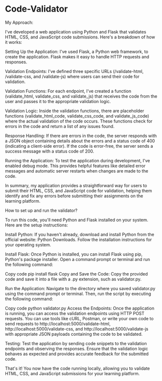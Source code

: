 # Code-Validator


My Approach:

I've developed a web application using Python and Flask that validates HTML, CSS, and JavaScript code submissions. Here's a breakdown of how it works:

Setting Up the Application: I've used Flask, a Python web framework, to create the application. Flask makes it easy to handle HTTP requests and responses.

Validation Endpoints: I've defined three specific URLs (/validate-html, /validate-css, and /validate-js) where users can send their code for validation.

Validation Functions: For each endpoint, I've created a function (validate_html, validate_css, and validate_js) that receives the code from the user and passes it to the appropriate validation logic.

Validation Logic: Inside the validation functions, there are placeholder functions (validate_html_code, validate_css_code, and validate_js_code) where the actual validation of the code occurs. These functions check for errors in the code and return a list of any issues found.

Response Handling: If there are errors in the code, the server responds with a JSON object containing details about the errors and a status code of 400 (indicating a client-side error). If the code is error-free, the server sends a success message with a status code of 200.

Running the Application: To test the application during development, I've enabled debug mode. This provides helpful features like detailed error messages and automatic server restarts when changes are made to the code.

In summary, my application provides a straightforward way for users to submit their HTML, CSS, and JavaScript code for validation, helping them identify and fix any errors before submitting their assignments on the learning platform.








How to set up and run the validator?

To run this code, you'll need Python and Flask installed on your system. Here are the setup instructions:

Install Python: If you haven't already, download and install Python from the official website: Python Downloads. Follow the installation instructions for your operating system.

Install Flask: Once Python is installed, you can install Flask using pip, Python's package installer. Open a command prompt or terminal and run the following command:

Copy code
pip install flask
Copy and Save the Code: Copy the provided code and save it into a file with a .py extension, such as validator.py.

Run the Application: Navigate to the directory where you saved validator.py using the command prompt or terminal. Then, run the script by executing the following command:

Copy code
python validator.py
Access the Endpoints: Once the application is running, you can access the validation endpoints using HTTP POST requests. You can use tools like cURL, Postman, or write your own code to send requests to http://localhost:5000/validate-html, http://localhost:5000/validate-css, and http://localhost:5000/validate-js with appropriate JSON payloads containing the code to be validated.

Testing: Test the application by sending code snippets to the validation endpoints and observing the responses. Ensure that the validation logic behaves as expected and provides accurate feedback for the submitted code.

That's it! You now have the code running locally, allowing you to validate HTML, CSS, and JavaScript submissions for your learning platform.

